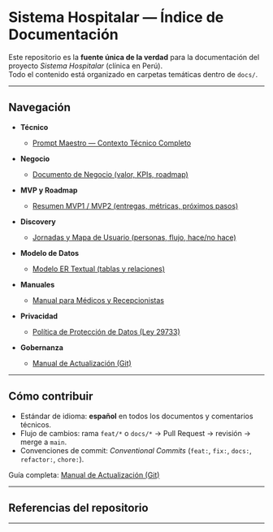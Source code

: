 # Sistema Hospitalar — Índice de Documentación

Este repositorio es la **fuente única de la verdad** para la documentación del proyecto *Sistema Hospitalar* (clínica en Perú).  
Todo el contenido está organizado en carpetas temáticas dentro de `docs/`.

---

## Navegación

- **Técnico**
  - [Prompt Maestro — Contexto Técnico Completo](01-tecnico/Prompt-Maestro-Sistema-Hospitalar.md)

- **Negocio**
  - [Documento de Negocio (valor, KPIs, roadmap)](02-negocio/Documento-de-Negocio.md)

- **MVP y Roadmap**
  - [Resumen MVP1 / MVP2 (entregas, métricas, próximos pasos)](03-mvp/Resumen-MVP1-MVP2.md)

- **Discovery**
  - [Jornadas y Mapa de Usuario (personas, flujo, hace/no hace)](04-discovery/Jornadas-y-Mapa-de-Usuario.md)

- **Modelo de Datos**
  - [Modelo ER Textual (tablas y relaciones)](05-modelo-datos/Modelo-ER-Textual.md)

- **Manuales**
  - [Manual para Médicos y Recepcionistas](06-manual-uso/Manual-Medicos-Recepcionistas.md)

- **Privacidad**
  - [Política de Protección de Datos (Ley 29733)](07-privacidad/Politica-Proteccion-de-Datos.md)

- **Gobernanza**
  - [Manual de Actualización (Git)](00-gobernanza/Manual-Actualizacion-Git.md)

---

## Cómo contribuir

- Estándar de idioma: **español** en todos los documentos y comentarios técnicos.
- Flujo de cambios: rama `feat/*` o `docs/*` → Pull Request → revisión → merge a `main`.
- Convenciones de commit: *Conventional Commits* (`feat:`, `fix:`, `docs:`, `refactor:`, `chore:`).

Guía completa: [Manual de Actualización (Git)](00-gobernanza/Manual-Actualizacion-Git.md)

---

## Referencias del repositorio

<!--
- [README (raíz del repo)](../README.md)
- [CHANGELOG (histórico de versiones)](../CHANGELOG.md)
-->
---
